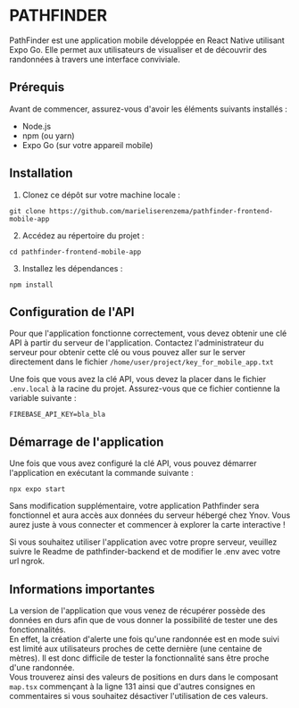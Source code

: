 # PATHFINDER

PathFinder est une application mobile développée en React Native utilisant Expo Go. Elle permet aux utilisateurs de visualiser et de découvrir des randonnées à travers une interface conviviale.

## Prérequis

Avant de commencer, assurez-vous d'avoir les éléments suivants installés :

- Node.js
- npm (ou yarn)
- Expo Go (sur votre appareil mobile)

## Installation

1. Clonez ce dépôt sur votre machine locale :

```
git clone https://github.com/marieliserenzema/pathfinder-frontend-mobile-app
```

2. Accédez au répertoire du projet :

```
cd pathfinder-frontend-mobile-app
```

3. Installez les dépendances :

```
npm install
```


## Configuration de l'API

Pour que l'application fonctionne correctement, vous devez obtenir une clé API à partir du serveur de l'application. 
Contactez l'administrateur du serveur pour obtenir cette clé ou vous pouvez aller sur le server directement dans le fichier `/home/user/project/key_for_mobile_app.txt`

Une fois que vous avez la clé API, vous devez la placer dans le fichier `.env.local` à la racine du projet. 
Assurez-vous que ce fichier contienne la variable suivante :
```
FIREBASE_API_KEY=bla_bla
```


## Démarrage de l'application

Une fois que vous avez configuré la clé API, vous pouvez démarrer l'application en exécutant la commande suivante :

```
npx expo start
```

Sans modification supplémentaire, votre application Pathfinder sera fonctionnel et aura accès aux données du serveur hébergé chez Ynov.
Vous aurez juste à vous connecter et commencer à explorer la carte interactive !

Si vous souhaitez utiliser l'application avec votre propre serveur, veuillez suivre le Readme de pathfinder-backend et de modifier le .env avec votre url ngrok.


## Informations importantes

La version de l'application que vous venez de récupérer possède des données en durs afin que de vous donner la possibilité de tester une des fonctionnalités.  
En effet, la création d'alerte une fois qu'une randonnée est en mode suivi est limité aux utilisateurs proches de cette dernière (une centaine de mètres).
Il est donc difficile de tester la fonctionnalité sans être proche d'une randonnée.  
Vous trouverez ainsi des valeurs de positions en durs dans le composant `map.tsx` commençant à la ligne 131 ainsi que d'autres consignes en commentaires si vous
souhaitez désactiver l'utilisation de ces valeurs.

